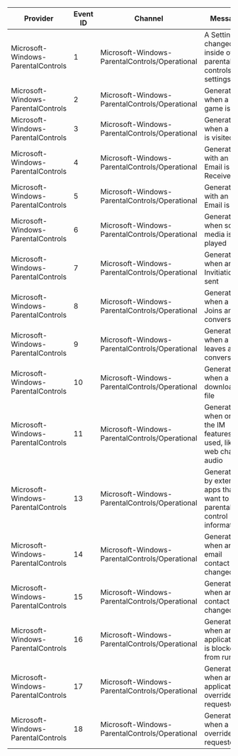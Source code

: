 Provider                            |  Event ID  |  Channel                                         |  Message
------------------------------------|------------|--------------------------------------------------|--------------------------------------------------------------------------
Microsoft-Windows-ParentalControls  |  1         |  Microsoft-Windows-ParentalControls/Operational  |  A Setting changed inside of the parental controls settings
Microsoft-Windows-ParentalControls  |  2         |  Microsoft-Windows-ParentalControls/Operational  |  Generated when a game is run
Microsoft-Windows-ParentalControls  |  3         |  Microsoft-Windows-ParentalControls/Operational  |  Generated when a URL is visited
Microsoft-Windows-ParentalControls  |  4         |  Microsoft-Windows-ParentalControls/Operational  |  Generated with an Email is Received
Microsoft-Windows-ParentalControls  |  5         |  Microsoft-Windows-ParentalControls/Operational  |  Generated with an Email is Sent
Microsoft-Windows-ParentalControls  |  6         |  Microsoft-Windows-ParentalControls/Operational  |  Generated when some media is played
Microsoft-Windows-ParentalControls  |  7         |  Microsoft-Windows-ParentalControls/Operational  |  Generated when an IM Invitiation is sent
Microsoft-Windows-ParentalControls  |  8         |  Microsoft-Windows-ParentalControls/Operational  |  Generated when a user Joins an IM conversation
Microsoft-Windows-ParentalControls  |  9         |  Microsoft-Windows-ParentalControls/Operational  |  Generated when a user leaves an IM conversation
Microsoft-Windows-ParentalControls  |  10        |  Microsoft-Windows-ParentalControls/Operational  |  Generated when a user downloads a file
Microsoft-Windows-ParentalControls  |  11        |  Microsoft-Windows-ParentalControls/Operational  |  Generated when one of the IM features is used, like web chat, audio
Microsoft-Windows-ParentalControls  |  13        |  Microsoft-Windows-ParentalControls/Operational  |  Generated by external apps that want to log parental control information
Microsoft-Windows-ParentalControls  |  14        |  Microsoft-Windows-ParentalControls/Operational  |  Generated when an email contact is changed
Microsoft-Windows-ParentalControls  |  15        |  Microsoft-Windows-ParentalControls/Operational  |  Generated when an IM contact is changed
Microsoft-Windows-ParentalControls  |  16        |  Microsoft-Windows-ParentalControls/Operational  |  Generated when an application is blocked from running
Microsoft-Windows-ParentalControls  |  17        |  Microsoft-Windows-ParentalControls/Operational  |  Generated when an application override is requested
Microsoft-Windows-ParentalControls  |  18        |  Microsoft-Windows-ParentalControls/Operational  |  Generated when a url override is requested